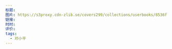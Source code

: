 ```yaml
---
标题: 
图片: https://s3proxy.cdn-zlib.se/covers299/collections/userbooks/8536f889c7ebd1cce26cf4edd35924dde3bbf3d2d9e60e3f65bc222e7f9a2c35.jpg
链接: 
时时: 
评价: 
tags:
  - 邓小平
---
```


